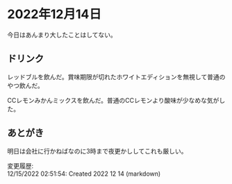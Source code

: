 # 2022年12月14日

今日はあんまり大したことはしてない。

## ドリンク

レッドブルを飲んだ。賞味期限が切れたホワイトエディションを無視して普通のやつ飲んだ。

CCレモンみかんミックスを飲んだ。普通のCCレモンより酸味が少なめな気がした。

## あとがき

明日は会社に行かねばなのに3時まで夜更かししてこれも厳しい。

変更履歴:  
12/15/2022 02:51:54: Created 2022 12 14 (markdown)  
